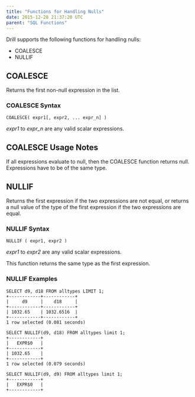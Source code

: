 ```yaml
---
title: "Functions for Handling Nulls"
date: 2015-12-28 21:37:20 UTC
parent: "SQL Functions"
---
```


Drill supports the following functions for handling nulls:

* COALESCE
* NULLIF

## COALESCE
Returns the first non-null expression in the list. 

### COALESCE Syntax

    COALESCE( expr1[, expr2, ... expr_n] )

*expr1* to *expr_n* are any valid scalar expressions.

## COALESCE Usage Notes
If all expressions evaluate to null, then the COALESCE function returns null. Expressions have to be of the same type.

## NULLIF
Returns the first expression if the two expressions are not equal, or 
returns a null value of the type of the first expression if the two expressions are equal.

### NULLIF Syntax

    NULLIF ( expr1, expr2 )

*expr1* to *expr2* are any valid scalar expressions.

This function returns the same type as the first expression.

### NULLIF Examples

    SELECT d9, d18 FROM alltypes LIMIT 1;
    +------------+------------+
    |     d9     |    d18     |
    +------------+------------+
    | 1032.65    | 1032.6516  |
    +------------+------------+
    1 row selected (0.081 seconds)

    SELECT NULLIF(d9, d18) FROM alltypes limit 1;
    +------------+
    |   EXPR$0   |
    +------------+
    | 1032.65    |
    +------------+
    1 row selected (0.079 seconds)

    SELECT NULLIF(d9, d9) FROM alltypes limit 1;
    +------------+
    |   EXPR$0   |
    +------------+
